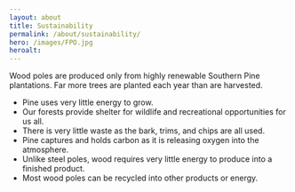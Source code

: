 ```yaml
---
layout: about
title: Sustainability
permalink: /about/sustainability/
hero: /images/FPO.jpg
heroalt: 
---
```


Wood poles are produced only from highly renewable Southern Pine plantations. Far more trees are planted each year than are harvested.

* Pine uses very little energy to grow.
* Our forests provide shelter for wildlife and recreational opportunities for us all.
* There is very little waste as the bark, trims, and chips are all used.
* Pine captures and holds carbon as it is releasing oxygen into the atmosphere.
* Unlike steel poles, wood requires very little energy to produce into a finished product.
* Most wood poles can be recycled into other products or energy.